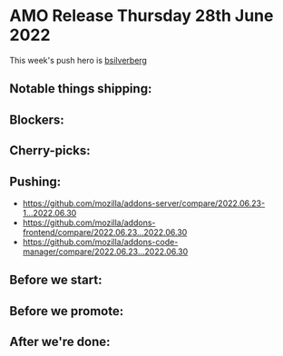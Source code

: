 # AMO Release Thursday 28th June 2022

This week's push hero is [bsilverberg](https://github.com/bobsilverberg)

## Notable things shipping:

## Blockers:

## Cherry-picks:

## Pushing:

- https://github.com/mozilla/addons-server/compare/2022.06.23-1...2022.06.30
- https://github.com/mozilla/addons-frontend/compare/2022.06.23...2022.06.30
- https://github.com/mozilla/addons-code-manager/compare/2022.06.23...2022.06.30

## Before we start:

## Before we promote:

## After we're done:
